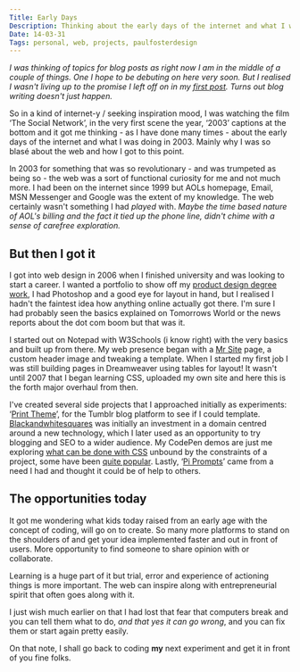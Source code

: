 ```yaml
---
Title: Early Days
Description: Thinking about the early days of the internet and what I was doing in 2003, why I was so blasé about the web and how I got to this point.
Date: 14-03-31 
Tags: personal, web, projects, paulfosterdesign
---
```

_I was thinking of topics for blog posts as right now I am in the middle of a couple of things. One I hope to be debuting on here very soon. But I realised I wasn't living up to the promise I left off on in my [first post](/blog/portfolio-redesign/). Turns out blog writing doesn't just happen._

So in a kind of internet-y / seeking inspiration mood, I was watching the film ‘The Social Network’, in the very first scene the year, ‘2003’ captions at the bottom and it got me thinking - as I have done many times - about the early days of the internet and what I was doing in 2003. Mainly why I was so blasé about the web and how I got to this point. 

In 2003 for something that was so revolutionary - and was trumpeted as being so - the web was a sort of functional curiosity for me and not much more. I had been on the internet since 1999 but AOLs homepage, Email, MSN Messenger and Google was the extent of my knowledge. The web certainly wasn't something I had _played_ with. _Maybe the time based nature of AOL's billing and the fact it tied up the phone line, didn't chime with a sense of carefree exploration._

## But then I got it

I got into web design in 2006 when I finished university and was looking to start a career. I wanted a portfolio to show off my [product design degree work](/about/), I had Photoshop and a good eye for layout in hand, but I realised I hadn't the faintest idea how anything online actually got there. I'm sure I had probably seen the basics explained on Tomorrows World or the news reports about the dot com boom but that was it. 

I started out on Notepad with W3Schools (i know right) with the very basics and built up from there. My web presence began with a [Mr Site](//uk.mrsite.com/) page, a custom header image and tweaking a template. When I started my first job I was still building pages in Dreamweaver using tables for layout! It wasn't until 2007 that I began learning CSS, uploaded my own site and here this is the forth major overhaul from then.

I've created several side projects that I approached initially as experiments: ‘[Print Theme](/work/print-theme/)’, for the Tumblr blog platform to see if I could template. [Blackandwhitesquares](/work/blackandwhitesquares/) was initially an investment in a domain centred around a new technology, which I later used as an opportunity to try blogging and SEO to a wider audience. My CodePen demos are just me exploring [what can be done with CSS](/blog/hop-over-navigation/) unbound by the constraints of a project, some have been [quite popular](/blog/excerpt-peek/). Lastly, ‘[Pi Prompts](/blog/pi-prompts/)’ came from a need I had and thought it could be of help to others.

## The opportunities today

It got me wondering what kids today raised from an early age with the concept of coding, will go on to create. So many more platforms to stand on the shoulders of and get your idea implemented faster and out in front of users. More opportunity to find someone to share opinion with or collaborate. 

Learning is a huge part of it but trial, error and experience of actioning things is more important. The web can inspire along with entrepreneurial spirit that often goes along with it.

I just wish much earlier on that I had lost that fear that computers break and you can tell them what to do, _and that yes it can go wrong_, and you can fix them or start again pretty easily.

On that note, I shall go back to coding **my** next experiment and get it in front of you fine folks.